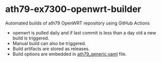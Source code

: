 # ath79-ex7300-openwrt-builder
Automated builds of ath79 OpenWRT repository using GitHub Actions

- openwrt is pulled daily and if last commit is less than a day old a new build is triggered.
- Manual build can also be triggered.
- Build artifacts are stored as releases.
- Build options are embedded in [ath79_generic.yaml](/.github/workflows/ath79_generic.yaml) file.
